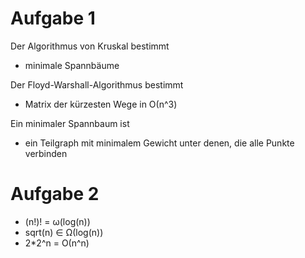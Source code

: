 # Aufgabe 1
Der Algorithmus von Kruskal bestimmt
* minimale Spannbäume

Der Floyd-Warshall-Algorithmus bestimmt
* Matrix der kürzesten Wege in Ο(n^3)

Ein minimaler Spannbaum ist
* ein Teilgraph mit minimalem Gewicht unter denen, die alle Punkte verbinden

# Aufgabe 2
* (n!)! = ω(log(n))
* sqrt(n) ∈ Ω(log(n))
* 2*2^n = Ο(n^n)


